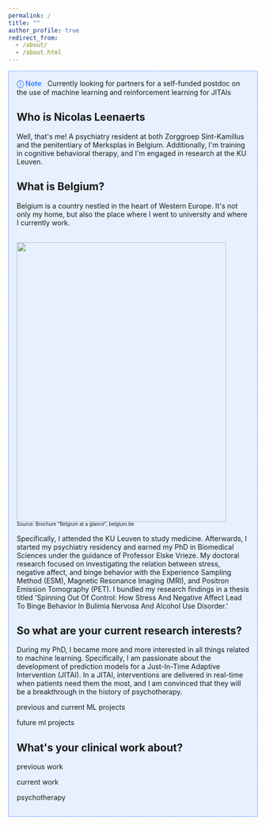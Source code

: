 ```yaml
---
permalink: /
title: ""
author_profile: true
redirect_from:
  - /about/
  - /about.html
---
```


<div style="background: #E7F0FF; border: 1px dashed #4786FF; border-radius: 2px; padding: 1rem; margin-bottom: 1rem">
 <span style="font-weight: bold; color: #4786FF; padding-right: 0.5rem;">ⓘ Note</span>
 Currently looking for partners for a self-funded postdoc on the use of machine learning and reinforcement learning for JITAIs

## Who is Nicolas Leenaerts

Well, that's me! A psychiatry resident at both Zorggroep Sint-Kamillus and the penitentiary of Merksplas in Belgium. Additionally, I'm training in cognitive behavioral therapy, and I'm engaged in research at the KU Leuven.

## What is Belgium?
Belgium is a country nestled in the heart of Western Europe. It's not only my home, but also the place where I went to university and where I currently work.

<br/><img src='/images/Belgium.png' width="423" height="564">
<br/><sup><sub>Source: Brochure "Belgium at a glance", belgium.be</sub></sup>

Specifically, I attended the KU Leuven to study medicine. Afterwards, I started my psychiatry residency and earned my PhD in Biomedical Sciences under the guidance of Professor Elske Vrieze. My doctoral research focused on investigating the relation between stress, negative affect, and binge behavior with the Experience Sampling Method (ESM), Magnetic Resonance Imaging (MRI), and Positron Emission Tomography (PET). I bundled my research findings in a thesis titled 'Spinning Out Of Control: How Stress And Negative Affect Lead To Binge Behavior In Bulimia Nervosa And Alcohol Use Disorder.'

## So what are your current research interests?

During my PhD, I became more and more interested in all things related to machine learning. Specifically, I am passionate about the development of prediction models for a Just-In-Time Adaptive Intervention (JITAI). In a JITAI, interventions are delivered in  real-time when patients need them the most, and I am convinced that they will be a breakthrough in the history of psychotherapy.

previous and current ML projects

future ml projects

## What's your clinical work about?

previous work

current work

psychotherapy
